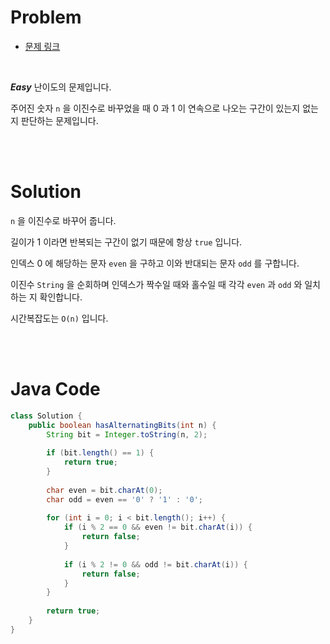 # Problem

- [문제 링크](https://leetcode.com/problems/binary-number-with-alternating-bits/)

<br>

*__Easy__* 난이도의 문제입니다.

주어진 숫자 `n` 을 이진수로 바꾸었을 때 0 과 1 이 연속으로 나오는 구간이 있는지 없는지 판단하는 문제입니다.

<br><br>

# Solution

`n` 을 이진수로 바꾸어 줍니다.

길이가 1 이라면 반복되는 구간이 없기 때문에 항상 `true` 입니다.

인덱스 0 에 해당하는 문자 `even` 을 구하고 이와 반대되는 문자 `odd` 를 구합니다.

이진수 `String` 을 순회하며 인덱스가 짝수일 때와 홀수일 때 각각 `even` 과 `odd` 와 일치하는 지 확인합니다.

시간복잡도는 `O(n)` 입니다.

<br><br>

# Java Code

```java
class Solution {
    public boolean hasAlternatingBits(int n) {
        String bit = Integer.toString(n, 2);
        
        if (bit.length() == 1) {
            return true;
        }
        
        char even = bit.charAt(0);
        char odd = even == '0' ? '1' : '0';
        
        for (int i = 0; i < bit.length(); i++) {
            if (i % 2 == 0 && even != bit.charAt(i)) {
                return false;
            }
            
            if (i % 2 != 0 && odd != bit.charAt(i)) {
                return false;
            }
        }
        
        return true;
    }
}
```

